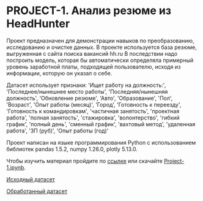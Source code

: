 # PROJECT-1. Анализ резюме из HeadHunter

Проект предназначен для демонстрации навыков по преобразованию, исследованию и очистке данных.
В проекте используется база резюме, выгруженная с сайта поиска вакансий hh.ru
В последствии надо построить модель, которая бы автоматически определяла примерный уровень заработной платы, подходящей пользователю, исходя из информации, которую он указал о себе. 

Датасет использует признаки: 'Ищет работу на должность:', 'Последнее/нынешнее место работы', 'Последняя/нынешняя должность', 'Обновление резюме', 'Авто', 'Образование', 'Пол', 'Возраст', 'Опыт работы (месяц)', 'Город', 'Готовность к переезду', 'Готовность к командировкам', 'частичная занятость', 'проектная работа', 'полная занятость', 'стажировка', 'волонтерство', 'гибкий график', 'полный день', 'сменный график', 'вахтовый метод', 'удаленная работа', 'ЗП (руб)', 'Опыт работы (год)'

Проект написан на языке программирования Python c использованием библиотек pandas 1.5.2, numpy 1.26.0, plotly 5.13.0.

Чтобы изучить материал пройдите по [ссылке](https://nbviewer.org/github/catlordd/DataCleaningProject/blob/54ee6a27eb031e4c386deee8898ba828ee43c7b7/Project-1.ipynb) или скачайте [Project-1.ipynb](https://github.com/catlordd/DataCleaningProject/blob/alex/Project-1.ipynb).

[Исходный датасет](https://drive.google.com/file/d/1WgsOMvpUFzZTNIEfgR0_c7nPKnpIfIgS/view?usp=sharing)

[Обработанный датасет](https://drive.google.com/file/d/1JxzsZlLkUzggNHB9FDK7THKpHLMfDUM8/view?usp=sharing)
